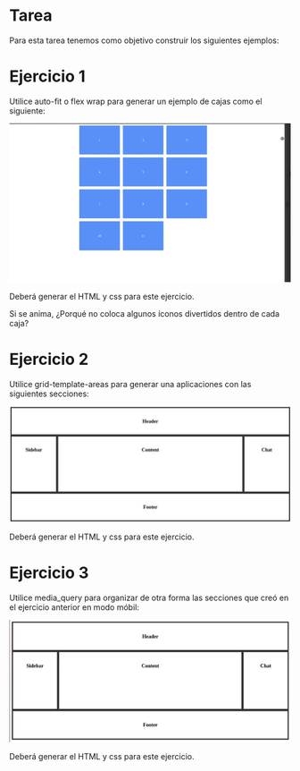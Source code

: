 # Tarea

Para esta tarea tenemos como objetivo construir los siguientes ejemplos:

# Ejercicio 1

Utilice auto-fit o flex wrap para generar un ejemplo de cajas como el siguiente:

![grilla_automatica](grilla_automatica.gif)

Deberá generar el HTML y css para este ejercicio.

Si se anima, ¿Porqué no coloca algunos íconos divertidos dentro de cada caja?

# Ejercicio 2
Utilice grid-template-areas para generar una aplicaciones con las siguientes secciones:

![grilla_template_areas](grilla_template_areas.jpg)

Deberá generar el HTML y css para este ejercicio.

# Ejercicio 3
Utilice media_query para organizar de otra forma las secciones que creó en el ejercicio anterior en modo móbil:

![grilla_media_query](grilla_media_query.gif)

Deberá generar el HTML y css para este ejercicio.
